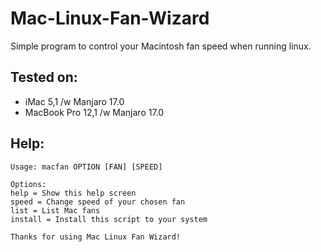# Mac-Linux-Fan-Wizard
Simple program to control your Macintosh fan speed when running linux.

Tested on:
-----
- iMac 5,1 /w Manjaro 17.0
- MacBook Pro 12,1 /w Manjaro 17.0

Help:
-----    
    Usage: macfan OPTION [FAN] [SPEED]
    
    Options:
    help = Show this help screen 
    speed = Change speed of your chosen fan
    list = List Mac fans
    install = Install this script to your system
    
    Thanks for using Mac Linux Fan Wizard!
